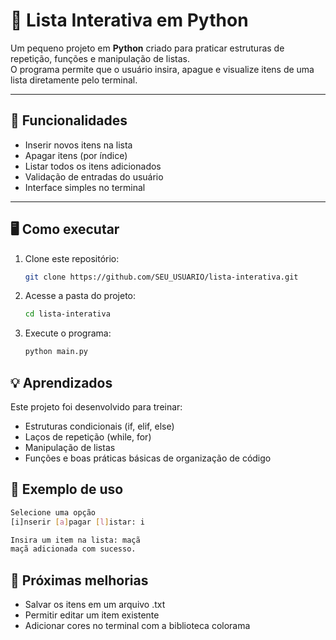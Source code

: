 # 🧾 Lista Interativa em Python

Um pequeno projeto em **Python** criado para praticar estruturas de repetição, funções e manipulação de listas.  
O programa permite que o usuário insira, apague e visualize itens de uma lista diretamente pelo terminal.

---

## 🚀 Funcionalidades

- Inserir novos itens na lista  
- Apagar itens (por índice)  
- Listar todos os itens adicionados  
- Validação de entradas do usuário  
- Interface simples no terminal  

---

## 🖥️ Como executar

1. Clone este repositório:
   ```bash
   git clone https://github.com/SEU_USUARIO/lista-interativa.git
   ```

2. Acesse a pasta do projeto:
   ```bash
   cd lista-interativa
   ```

3. Execute o programa:
   ```bash
   python main.py
   ``` 
## 💡 Aprendizados

Este projeto foi desenvolvido para treinar:
- Estruturas condicionais (if, elif, else)
- Laços de repetição (while, for)
- Manipulação de listas
- Funções e boas práticas básicas de organização de código

## 📸 Exemplo de uso
```bash
Selecione uma opção
[i]nserir [a]pagar [l]istar: i

Insira um item na lista: maçã
maçã adicionada com sucesso.
```

## 🧠 Próximas melhorias
- Salvar os itens em um arquivo .txt
- Permitir editar um item existente
- Adicionar cores no terminal com a biblioteca colorama
